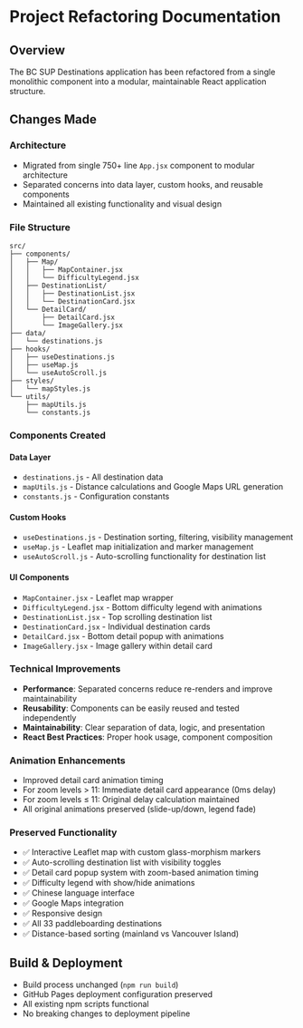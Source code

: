 # Project Refactoring Documentation

## Overview
The BC SUP Destinations application has been refactored from a single monolithic component into a modular, maintainable React application structure.

## Changes Made

### Architecture
- Migrated from single 750+ line `App.jsx` component to modular architecture
- Separated concerns into data layer, custom hooks, and reusable components
- Maintained all existing functionality and visual design

### File Structure
```
src/
├── components/
│   ├── Map/
│   │   ├── MapContainer.jsx
│   │   └── DifficultyLegend.jsx
│   ├── DestinationList/
│   │   ├── DestinationList.jsx
│   │   └── DestinationCard.jsx
│   └── DetailCard/
│       ├── DetailCard.jsx
│       └── ImageGallery.jsx
├── data/
│   └── destinations.js
├── hooks/
│   ├── useDestinations.js
│   ├── useMap.js
│   └── useAutoScroll.js
├── styles/
│   └── mapStyles.js
└── utils/
    ├── mapUtils.js
    └── constants.js
```

### Components Created

#### Data Layer
- `destinations.js` - All destination data
- `mapUtils.js` - Distance calculations and Google Maps URL generation
- `constants.js` - Configuration constants

#### Custom Hooks
- `useDestinations.js` - Destination sorting, filtering, visibility management
- `useMap.js` - Leaflet map initialization and marker management  
- `useAutoScroll.js` - Auto-scrolling functionality for destination list

#### UI Components
- `MapContainer.jsx` - Leaflet map wrapper
- `DifficultyLegend.jsx` - Bottom difficulty legend with animations
- `DestinationList.jsx` - Top scrolling destination list
- `DestinationCard.jsx` - Individual destination cards
- `DetailCard.jsx` - Bottom detail popup with animations
- `ImageGallery.jsx` - Image gallery within detail card

### Technical Improvements
- **Performance**: Separated concerns reduce re-renders and improve maintainability
- **Reusability**: Components can be easily reused and tested independently
- **Maintainability**: Clear separation of data, logic, and presentation
- **React Best Practices**: Proper hook usage, component composition

### Animation Enhancements
- Improved detail card animation timing
- For zoom levels > 11: Immediate detail card appearance (0ms delay)
- For zoom levels ≤ 11: Original delay calculation maintained
- All original animations preserved (slide-up/down, legend fade)

### Preserved Functionality
- ✅ Interactive Leaflet map with custom glass-morphism markers
- ✅ Auto-scrolling destination list with visibility toggles
- ✅ Detail card popup system with zoom-based animation timing
- ✅ Difficulty legend with show/hide animations
- ✅ Chinese language interface
- ✅ Google Maps integration
- ✅ Responsive design
- ✅ All 33 paddleboarding destinations
- ✅ Distance-based sorting (mainland vs Vancouver Island)

## Build & Deployment
- Build process unchanged (`npm run build`)
- GitHub Pages deployment configuration preserved
- All existing npm scripts functional
- No breaking changes to deployment pipeline